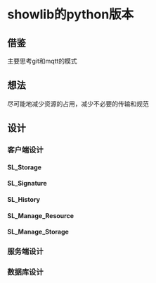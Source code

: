 # showlib的python版本

## 借鉴

主要思考git和mqtt的模式

## 想法

尽可能地减少资源的占用，减少不必要的传输和规范

## 设计

### 客户端设计

#### SL_Storage

#### SL_Signature

#### SL_History

#### SL_Manage_Resource

#### SL_Manage_Storage

### 服务端设计

### 数据库设计

